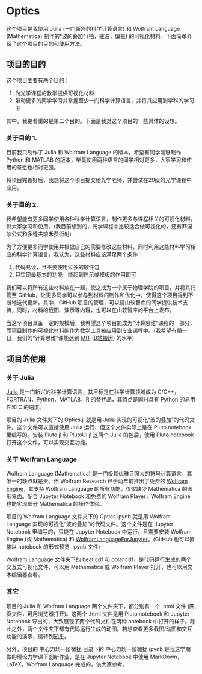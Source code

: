 # Optics

这个项目是我使用 Julia (一门新兴的科学计算语言) 和 Wolfram Language (Mathematica) 制作的“波的叠加” (拍，驻波，偏振) 的可视化材料。下面简单介绍了这个项目的目的和使用方法。

## 项目的目的

这个项目主要有两个目的：
1. 为光学课程的教学提供可视化材料
2. 带动更多的同学学习并掌握至少一门科学计算语言，并将其应用到学科的学习中

其中，我更看重的是第二个目的。下面是我对这个项目的一些具体的设想。

### 关于目的 1.

目前我只制作了 Julia 和 Wolfram Language 的版本，希望有同学能够制作 Python 和 MATLAB 的版本，毕竟使用两种语言的同学相对更多，大家学习和使用的意愿也相对更强。

将项目完善好后，我想将这个项目提交给光学老师，并尝试在20级的光学课程中应用。

### 关于目的 2.

我希望能有更多同学使用各种科学计算语言，制作更多与课程相关的可视化材料，供大家学习和使用。(我目前想到的，光学课程中比较适合做可视化的，还有菲涅尔公式和多缝夫琅禾费衍射)

为了方便更多同学使用并根据自己的需要修改这些材料，同时利用这些材料学习相应的科学计算语言，我认为，这些材料应该满足两个条件：
1. 代码易读，且不要使用过多的软件包
2. 只实现最基本的功能，能起到启示或模板的作用即可

我们可以将所有这些材料放在一起，使之成为一个属于物理学院的项目，并将其托管至 GitHub，让更多同学可以参与到材料的制作和优化中，使得这个项目得到不断地迭代更新。其中，GitHub 项目的管理，可以请山软智库的同学提供技术支持，同时，材料的截图、演示等内容，也可以在山软智库的平台上发布。

当这个项目具备一定的规模后，我希望这个项目能成为“计算思维”课程的一部分，而项目制作的可视化材料能作为教学工具被应用到专业课程中。(我希望有朝一日，我们的“计算思维”课能达到 [MIT](https://computationalthinking.mit.edu/Fall20/) ([B站搬运](https://www.bilibili.com/video/BV12V411m7zU?p=5)) 的水平)

## 项目的使用

### 关于 Julia

[Julia](https://julialang.org) 是一门新兴的科学计算语言，其目标是在科学计算领域成为 C/C++，FORTRAN，Python，MATLAB，R 的替代品，其特点是同时具有 Python 的易用性和 C 的速度。

项目的 Julia 文件夹下的 Optics.jl 就是用 Julia 实现的可视化“波的叠加”的代码文件。这个文件可以直接使用 Julia 运行，但这个文件实际上是在 Pluto notebook 里编写的。安装 Pluto.jl 和 PlutoUI.jl 这两个 Julia 的包后，使用 Pluto notebook 打开这个文件，可以实现交互功能。

### 关于 Wolfram Language

Wolfram Language (Mathematica) 是一门极其优雅且强大的符号计算语言，其唯一的缺点就是贵。但 Wolfram Research 已于两年前推出了免费的 [Wolfram Engine](https://www.wolfram.com/engine)，其支持 Wolfram Language 的所有功能，仅仅缺少 Mathematica 的图形界面。配合 Jupyter Notebook 和免费的 Wolfram Player，Wolfram Engine 也能实现部分 Mathematica 的操作体验。

项目的 Wolfram Language 文件夹下的 Optics.ipynb 就是用 Wolfram Language 实现的可视化“波的叠加”的代码文件。这个文件是在 Jupyter Notebook 里编写的，只能在 Jupyter Notebook 中运行，且需要安装 Wolfram Engine (或 Mathematica) 和 [WolframLanguageForJupyter](https://github.com/WolframResearch/WolframLanguageForJupyter)。(GitHub 也可以直接以 notebook 的形式预览 .ipynb 文件)

Wolfram Language 文件夹下的 beat.cdf 和 polar.cdf，是代码运行生成的两个交互式可视化文件，可以用 Mathematica 或 Wolfram Player 打开，也可以用文本编辑器查看。

### 其它

项目的 Julia 和 Wolfram Language 两个文件夹下，都分别有一个 .html 文件 (网页文件，可用浏览器打开)。这两个 .html 文件是用 Pluto notebook 和 Jupyter Notebook 导出的，大致展现了两个代码文件在两种 notebook 中打开的样子。除此之外，两个文件夹下都有代码运行生成的动图。若想查看更多截图/动图和交互功能的演示，请转到[知乎](https://zhuanlan.zhihu.com/p/342109199)。

另外，项目的 中心力场一阶微扰 目录下的 中心力场一阶微扰.ipynb 是我这学期做的理论力学课下创新作业，是在 Jupyter Notebook 中使用 MarkDown，LaTeX，Wolfram Language 完成的，供大家参考。